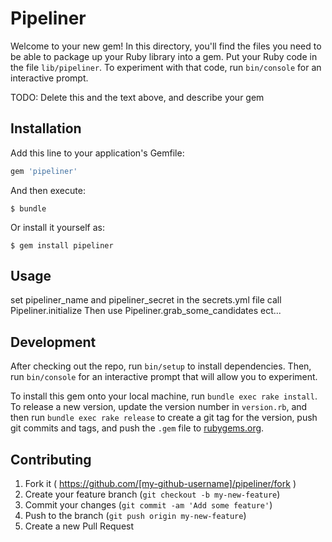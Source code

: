 # Pipeliner

Welcome to your new gem! In this directory, you'll find the files you need to be able to package up your Ruby library into a gem. Put your Ruby code in the file `lib/pipeliner`. To experiment with that code, run `bin/console` for an interactive prompt.

TODO: Delete this and the text above, and describe your gem

## Installation

Add this line to your application's Gemfile:

```ruby
gem 'pipeliner'
```

And then execute:

    $ bundle

Or install it yourself as:

    $ gem install pipeliner

## Usage

  set pipeliner_name and pipeliner_secret in the secrets.yml file
  call Pipeliner.initialize
  Then use Pipeliner.grab_some_candidates ect...

## Development

After checking out the repo, run `bin/setup` to install dependencies. Then, run `bin/console` for an interactive prompt that will allow you to experiment.

To install this gem onto your local machine, run `bundle exec rake install`. To release a new version, update the version number in `version.rb`, and then run `bundle exec rake release` to create a git tag for the version, push git commits and tags, and push the `.gem` file to [rubygems.org](https://rubygems.org).

## Contributing

1. Fork it ( https://github.com/[my-github-username]/pipeliner/fork )
2. Create your feature branch (`git checkout -b my-new-feature`)
3. Commit your changes (`git commit -am 'Add some feature'`)
4. Push to the branch (`git push origin my-new-feature`)
5. Create a new Pull Request
